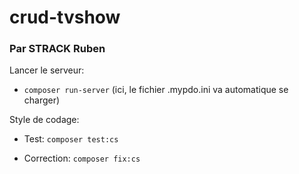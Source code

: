 # crud-tvshow

### Par STRACK Ruben

Lancer le serveur:

- `composer run-server` (ici, le fichier .mypdo.ini va automatique se charger)

Style de codage:

- Test:
`composer test:cs`

- Correction:
`composer fix:cs`
